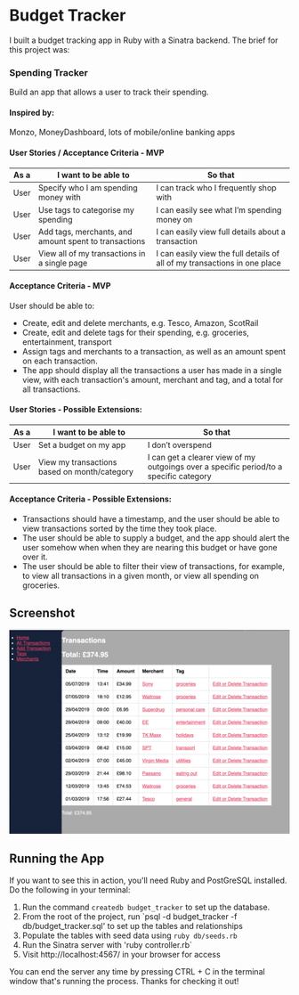 # Budget Tracker
I built a budget tracking app in Ruby with a Sinatra backend. The brief for this project was:

### Spending Tracker

Build an app that allows a user to track their spending.

#### Inspired by:
Monzo, MoneyDashboard, lots of mobile/online banking apps

#### User Stories / Acceptance Criteria - MVP

| As a  | I want to be able to  | So that |
|---|---|---|
| User | Specify who I am spending money with | I can track who I frequently shop with |
| User | Use tags to categorise my spending|I can easily see what I’m spending money on |
| User | Add tags, merchants, and amount spent to transactions| I can easily view full details about a transaction|
| User | View all of my transactions in a single page | I can easily view the full details of all of my transactions in one place|


#### Acceptance Criteria - MVP

User should be able to:
* Create, edit and delete merchants, e.g. Tesco, Amazon, ScotRail
* Create, edit and delete tags for their spending, e.g. groceries, entertainment, transport
* Assign tags and merchants to a transaction, as well as an amount spent on each transaction.
* The app should display all the transactions a user has made in a single view, with each transaction's amount, merchant and tag, and a total for all transactions.

#### User Stories - Possible Extensions:
| As a  | I want to be able to  | So that |
|---|---|---|
| User | Set a budget on my app | I don’t overspend |
| User | View my transactions based on month/category | I can get a clearer view of my outgoings over a specific period/to a specific category |

#### Acceptance Criteria - Possible Extensions:
* Transactions should have a timestamp, and the user should be able to view transactions sorted by the time they took place.
* The user should be able to supply a budget, and the app should alert the user somehow when when they are nearing this budget or have gone over it.
* The user should be able to filter their view of transactions, for example, to view all transactions in a given month, or view all spending on groceries.

## Screenshot
<img src="images/budget-tracker.png" width=700 />


## Running the App
If you want to see this in action, you'll need Ruby and PostGreSQL installed. Do the following in your terminal:

1. Run the command `createdb budget_tracker` to set up the database.
2. From the root of the project, run `psql -d budget_tracker -f db/budget_tracker.sql' to set up the tables and relationships
3. Populate the tables with seed data using `ruby db/seeds.rb` 
4. Run the Sinatra server with 'ruby controller.rb`
5. Visit http://localhost:4567/ in your browser for access

You can end the server any time by pressing CTRL + C in the terminal window that's running the process. Thanks for checking it out!
